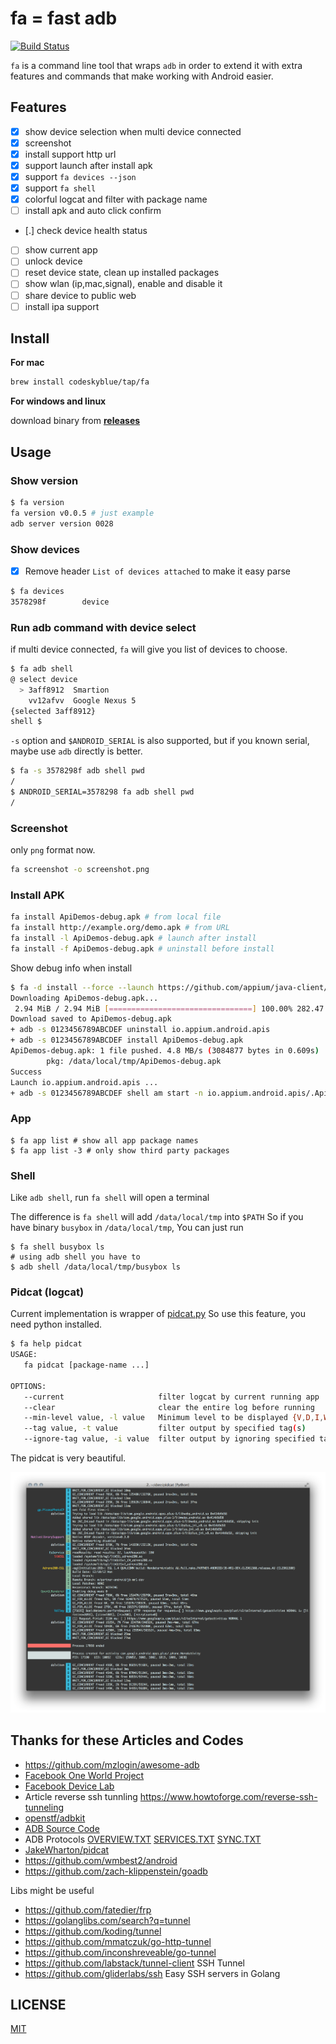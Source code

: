 # fa = fast adb
[![Build Status](https://travis-ci.org/codeskyblue/fa.svg?branch=master)](https://travis-ci.org/codeskyblue/fa)

`fa` is a command line tool that wraps `adb` in order to extend it with extra features and commands that make working with Android easier.

## Features
- [x] show device selection when multi device connected
- [x] screenshot
- [x] install support http url
- [x] support launch after install apk
- [x] support `fa devices --json`
- [x] support `fa shell`
- [x] colorful logcat and filter with package name
- [ ] install apk and auto click confirm
- [.] check device health status
- [ ] show current app
- [ ] unlock device
- [ ] reset device state, clean up installed packages
- [ ] show wlan (ip,mac,signal), enable and disable it
- [ ] share device to public web
- [ ] install ipa support

## Install
**For mac**

```bash
brew install codeskyblue/tap/fa
```

**For windows and linux**

download binary from [**releases**](https://github.com/codeskyblue/fa/releases)

## Usage
### Show version

```bash
$ fa version
fa version v0.0.5 # just example
adb server version 0028
```

### Show devices
- [x] Remove header `List of devices attached` to make it easy parse

```bash
$ fa devices
3578298f        device
```

### Run adb command with device select
if multi device connected, `fa` will give you list of devices to choose.

```bash
$ fa adb shell
@ select device
  > 3aff8912  Smartion
    vv12afvv  Google Nexus 5
{selected 3aff8912}
shell $
```

`-s` option and `$ANDROID_SERIAL` is also supported, but if you known serial, maybe use `adb` directly is better.

```bash
$ fa -s 3578298f adb shell pwd
/
$ ANDROID_SERIAL=3578298 fa adb shell pwd
/
```

### Screenshot
only `png` format now.

```bash
fa screenshot -o screenshot.png
```

### Install APK

```bash
fa install ApiDemos-debug.apk # from local file
fa install http://example.org/demo.apk # from URL
fa install -l ApiDemos-debug.apk # launch after install
fa install -f ApiDemos-debug.apk # uninstall before install
```

Show debug info when install

```bash
$ fa -d install --force --launch https://github.com/appium/java-client/raw/master/src/test/java/io/appium/java_client/ApiDemos-debug.apk
Downloading ApiDemos-debug.apk...
 2.94 MiB / 2.94 MiB [================================] 100.00% 282.47 KiB/s 10s
Download saved to ApiDemos-debug.apk
+ adb -s 0123456789ABCDEF uninstall io.appium.android.apis
+ adb -s 0123456789ABCDEF install ApiDemos-debug.apk
ApiDemos-debug.apk: 1 file pushed. 4.8 MB/s (3084877 bytes in 0.609s)
        pkg: /data/local/tmp/ApiDemos-debug.apk
Success
Launch io.appium.android.apis ...
+ adb -s 0123456789ABCDEF shell am start -n io.appium.android.apis/.ApiDemos
```

### App
```
$ fa app list # show all app package names
$ fa app list -3 # only show third party packages
```

### Shell
Like `adb shell`, run `fa shell` will open a terminal

The difference is `fa shell` will add `/data/local/tmp` into `$PATH`
So if you have binary `busybox` in `/data/local/tmp`,
You can just run

```
$ fa shell busybox ls
# using adb shell you have to
$ adb shell /data/local/tmp/busybox ls
```

### Pidcat (logcat)
Current implementation is wrapper of [pidcat.py](https://github.com/JakeWharton/pidcat)
So use this feature, you need python installed.

```bash
$ fa help pidcat
USAGE:
   fa pidcat [package-name ...]

OPTIONS:
   --current                     filter logcat by current running app
   --clear                       clear the entire log before running
   --min-level value, -l value   Minimum level to be displayed {V,D,I,W,E,F}
   --tag value, -t value         filter output by specified tag(s)
   --ignore-tag value, -i value  filter output by ignoring specified tag(s)
```

The pidcat is very beautiful.

![pidcat](https://github.com/JakeWharton/pidcat/raw/master/screen.png)

## Thanks for these Articles and Codes
- <https://github.com/mzlogin/awesome-adb>
- [Facebook One World Project](https://code.fb.com/android/managing-resources-for-large-scale-testing/)
- [Facebook Device Lab](https://code.fb.com/android/the-mobile-device-lab-at-the-prineville-data-center/)
- Article reverse ssh tunnling <https://www.howtoforge.com/reverse-ssh-tunneling>
- [openstf/adbkit](https://github.com/openstf/adbkit)
- [ADB Source Code](https://github.com/aosp-mirror/platform_system_core/blob/master/adb)
- ADB Protocols [OVERVIEW.TXT](https://github.com/aosp-mirror/platform_system_core/blob/master/adb/OVERVIEW.TXT) [SERVICES.TXT](https://github.com/aosp-mirror/platform_system_core/blob/master/adb/SERVICES.TXT) [SYNC.TXT](https://github.com/aosp-mirror/platform_system_core/blob/master/adb/SYNC.TXT)
- [JakeWharton/pidcat](https://github.com/JakeWharton/pidcat)
- <https://github.com/wmbest2/android>
- <https://github.com/zach-klippenstein/goadb>


Libs might be useful

- <https://github.com/fatedier/frp>
- <https://golanglibs.com/search?q=tunnel>
- <https://github.com/koding/tunnel>
- <https://github.com/mmatczuk/go-http-tunnel>
- <https://github.com/inconshreveable/go-tunnel>
- <https://github.com/labstack/tunnel-client> SSH Tunnel
- <https://github.com/gliderlabs/ssh> Easy SSH servers in Golang

## LICENSE
[MIT](LICENSE)
